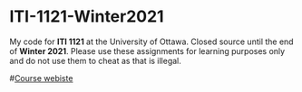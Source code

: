 # ITI-1121-Winter2021

My code for **ITI 1121** at the University of Ottawa. Closed source until the end of **Winter 2021**. 
Please use these assignments for learning purposes only and do not use them to cheat as that is illegal. 

#[Course webiste](https://www.site.uottawa.ca/~gvj/Courses/ITI1121/lectures/index.html)

